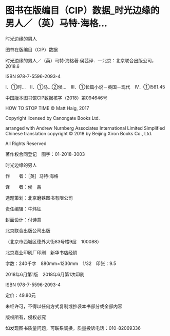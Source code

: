 # 图书在版编目（CIP）数据_时光边缘的男人／（英）马特·海格...

时光边缘的男人

图书在版编目（CIP）数据

时光边缘的男人／（英）马特·海格著.侯茜译．—北京：北京联合出版公司，2018.6

ISBN 978-7-5596-2093-4

Ⅰ．①时…　Ⅱ．①马…②侯…　Ⅲ．①长篇小说－英国－现代　Ⅳ．①I561.45

中国版本图书馆CIP数据核字（2018）第094646号

HOW TO STOP TIME © Matt Haig, 2017

Copyright licensed by Canongate Books Ltd.

arranged with Andrew Nurnberg Associates International Limited Simplified Chinese translation copyright © 2018 by Beijing Xiron Books Co., Ltd.

All Rights Reserved

著作权合同登记　图字：01-2018-3003

时光边缘的男人

作　　者：［英］马特·海格

译　　者：侯　茜

选题策划：北京磨铁图书有限公司

责任编辑：牛炜征

封面设计：付诗意

北京联合出版公司出版

（北京市西城区德外大街83号楼9层　100088）

北京嘉业印刷厂印刷　新华书店经销

字数：240千字　880mm×1230mm　1/32　印张：9.5

2018年6月第1版　2018年6月第1次印刷

ISBN 978-7-5596-2093-4

定价：49.80元

未经许可，不得以任何方式复制或抄袭本书部分或全部内容

版权所有，侵权必究

如发现图书质量问题，可联系调换。质量投诉电话：010-82069336